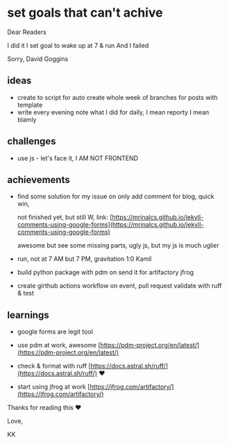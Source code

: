 # set goals that can't achive

Dear Readers

I did it 
I set goal to wake up at 7 & run
And I failed

Sorry, David Goggins

## ideas
* create to script for auto create whole week of branches for posts with template
* write every evening note what I did for daily, I mean reporty I mean blamly 

## challenges
* use js - let's face it, I AM NOT FRONTEND

## achievements
* find some solution for my issue on only add comment for blog, quick win, 

  not finished yet, but still W, link: [https://mrinalcs.github.io/jekyll-comments-using-google-forms](https://mrinalcs.github.io/jekyll-comments-using-google-forms)

  awesome but see some missing parts, ugly js, but my js is much uglier

* run, not at 7 AM but 7 PM, gravitation 1:0 Kamil
* build python package with pdm on send it for artifactory jfrog
* create girthub actions workflow on event, pull request validate with ruff & test
    
## learnings
* google forms are legit tool

* use pdm at work, awesome [https://pdm-project.org/en/latest/](https://pdm-project.org/en/latest/)

* check & format with ruff [https://docs.astral.sh/ruff/](https://docs.astral.sh/ruff/) ❤️

* start using jfrog at work [https://jfrog.com/artifactory/](https://jfrog.com/artifactory/)


Thanks for reading this ❤️

Love,

KK
